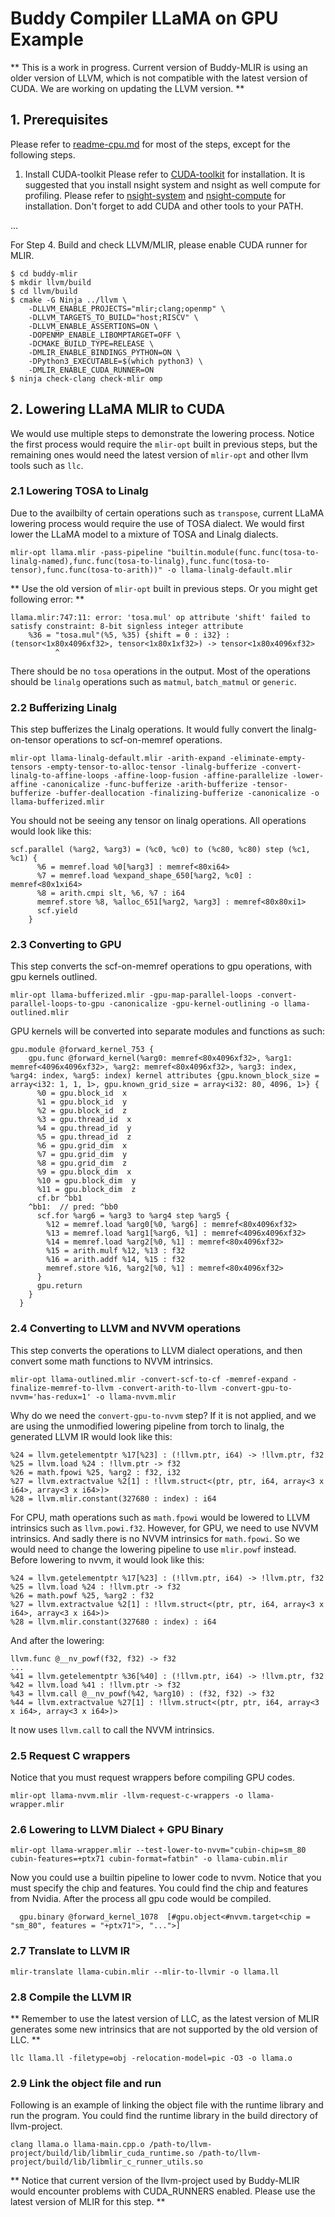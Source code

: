 # Buddy Compiler LLaMA on GPU Example

** This is a work in progress. Current version of Buddy-MLIR is using an older version of LLVM, which is not compatible with the latest version of CUDA. We are working on updating the LLVM version. **

## 1. Prerequisites
Please refer to [readme-cpu.md](readme-cpu.md) for most of the steps, except for the following steps.

1. Install CUDA-toolkit
Please refer to [CUDA-toolkit](https://developer.nvidia.com/cuda-toolkit) for installation.
It is suggested that you install nsight system and nsight as well compute for profiling. Please refer to [nsight-system](https://developer.nvidia.com/nsight-systems) and [nsight-compute](https://developer.nvidia.com/nsight-compute) for installation.
Don't forget to add CUDA and other tools to your PATH.

...

For Step 4. Build and check LLVM/MLIR, please enable CUDA runner for MLIR.

```
$ cd buddy-mlir
$ mkdir llvm/build
$ cd llvm/build
$ cmake -G Ninja ../llvm \
    -DLLVM_ENABLE_PROJECTS="mlir;clang;openmp" \
    -DLLVM_TARGETS_TO_BUILD="host;RISCV" \
    -DLLVM_ENABLE_ASSERTIONS=ON \
    -DOPENMP_ENABLE_LIBOMPTARGET=OFF \
    -DCMAKE_BUILD_TYPE=RELEASE \
    -DMLIR_ENABLE_BINDINGS_PYTHON=ON \
    -DPython3_EXECUTABLE=$(which python3) \
    -DMLIR_ENABLE_CUDA_RUNNER=ON
$ ninja check-clang check-mlir omp
```

## 2. Lowering LLaMA MLIR to CUDA
We would use multiple steps to demonstrate the lowering process. Notice the first process would require the `mlir-opt` built in previous steps, but the remaining ones would need the latest version of `mlir-opt` and other llvm tools such as `llc`.

### 2.1 Lowering TOSA to Linalg
Due to the availbilty of certain operations such as `transpose`, current LLaMA lowering process would require the use of TOSA dialect. We would first lower the LLaMA model to a mixture of TOSA and Linalg dialects.
```
mlir-opt llama.mlir -pass-pipeline "builtin.module(func.func(tosa-to-linalg-named),func.func(tosa-to-linalg),func.func(tosa-to-tensor),func.func(tosa-to-arith))" -o llama-linalg-default.mlir
```
** Use the old version of `mlir-opt` built in previous steps. Or you might get following error: **
```
llama.mlir:747:11: error: 'tosa.mul' op attribute 'shift' failed to satisfy constraint: 8-bit signless integer attribute
    %36 = "tosa.mul"(%5, %35) {shift = 0 : i32} : (tensor<1x80x4096xf32>, tensor<1x80x1xf32>) -> tensor<1x80x4096xf32>
          ^
```
There should be no `tosa` operations in the output. Most of the operations should be `linalg` operations such as `matmul`, `batch_matmul` or `generic`.

### 2.2 Bufferizing Linalg
This step bufferizes the Linalg operations. It would fully convert the linalg-on-tensor operations to scf-on-memref operations.

```
mlir-opt llama-linalg-default.mlir -arith-expand -eliminate-empty-tensors -empty-tensor-to-alloc-tensor -linalg-bufferize -convert-linalg-to-affine-loops -affine-loop-fusion -affine-parallelize -lower-affine -canonicalize -func-bufferize -arith-bufferize -tensor-bufferize -buffer-deallocation -finalizing-bufferize -canonicalize -o llama-bufferized.mlir
```
You should not be seeing any tensor on linalg operations. All operations would look like this:

```
scf.parallel (%arg2, %arg3) = (%c0, %c0) to (%c80, %c80) step (%c1, %c1) {
      %6 = memref.load %0[%arg3] : memref<80xi64>
      %7 = memref.load %expand_shape_650[%arg2, %c0] : memref<80x1xi64>
      %8 = arith.cmpi slt, %6, %7 : i64
      memref.store %8, %alloc_651[%arg2, %arg3] : memref<80x80xi1>
      scf.yield
    }
```

### 2.3 Converting to GPU
This step converts the scf-on-memref operations to gpu operations, with gpu kernels outlined.

```
mlir-opt llama-bufferized.mlir -gpu-map-parallel-loops -convert-parallel-loops-to-gpu -canonicalize -gpu-kernel-outlining -o llama-outlined.mlir
```

GPU kernels will be converted into separate modules and functions as such:
```
gpu.module @forward_kernel_753 {
    gpu.func @forward_kernel(%arg0: memref<80x4096xf32>, %arg1: memref<4096x4096xf32>, %arg2: memref<80x4096xf32>, %arg3: index, %arg4: index, %arg5: index) kernel attributes {gpu.known_block_size = array<i32: 1, 1, 1>, gpu.known_grid_size = array<i32: 80, 4096, 1>} {
      %0 = gpu.block_id  x
      %1 = gpu.block_id  y
      %2 = gpu.block_id  z
      %3 = gpu.thread_id  x
      %4 = gpu.thread_id  y
      %5 = gpu.thread_id  z
      %6 = gpu.grid_dim  x
      %7 = gpu.grid_dim  y
      %8 = gpu.grid_dim  z
      %9 = gpu.block_dim  x
      %10 = gpu.block_dim  y
      %11 = gpu.block_dim  z
      cf.br ^bb1
    ^bb1:  // pred: ^bb0
      scf.for %arg6 = %arg3 to %arg4 step %arg5 {
        %12 = memref.load %arg0[%0, %arg6] : memref<80x4096xf32>
        %13 = memref.load %arg1[%arg6, %1] : memref<4096x4096xf32>
        %14 = memref.load %arg2[%0, %1] : memref<80x4096xf32>
        %15 = arith.mulf %12, %13 : f32
        %16 = arith.addf %14, %15 : f32
        memref.store %16, %arg2[%0, %1] : memref<80x4096xf32>
      }
      gpu.return
    }
  }
```

### 2.4 Converting to LLVM and NVVM operations
This step converts the operations to LLVM dialect operations, and then convert some math functions to NVVM intrinsics.

```
mlir-opt llama-outlined.mlir -convert-scf-to-cf -memref-expand -finalize-memref-to-llvm -convert-arith-to-llvm -convert-gpu-to-nvvm='has-redux=1' -o llama-nvvm.mlir
```

Why do we need the `convert-gpu-to-nvvm` step? If it is not applied, and we are using the unmodified lowering pipeline from torch to linalg, the generated LLVM IR would look like this:
```
%24 = llvm.getelementptr %17[%23] : (!llvm.ptr, i64) -> !llvm.ptr, f32
%25 = llvm.load %24 : !llvm.ptr -> f32
%26 = math.fpowi %25, %arg2 : f32, i32
%27 = llvm.extractvalue %2[1] : !llvm.struct<(ptr, ptr, i64, array<3 x i64>, array<3 x i64>)> 
%28 = llvm.mlir.constant(327680 : index) : i64
```
For CPU, math operations such as `math.fpowi` would be lowered to LLVM intrinsics such as `llvm.powi.f32`. However, for GPU, we need to use NVVM intrinsics. And sadly there is no NVVM intrinsics for `math.fpowi`. So we would need to change the lowering pipeline to use `mlir.powf` instead. Before lowering to nvvm, it would look like this:
```
%24 = llvm.getelementptr %17[%23] : (!llvm.ptr, i64) -> !llvm.ptr, f32
%25 = llvm.load %24 : !llvm.ptr -> f32
%26 = math.powf %25, %arg2 : f32
%27 = llvm.extractvalue %2[1] : !llvm.struct<(ptr, ptr, i64, array<3 x i64>, array<3 x i64>)> 
%28 = llvm.mlir.constant(327680 : index) : i64
```

And after the lowering:
```
llvm.func @__nv_powf(f32, f32) -> f32
...
%41 = llvm.getelementptr %36[%40] : (!llvm.ptr, i64) -> !llvm.ptr, f32
%42 = llvm.load %41 : !llvm.ptr -> f32
%43 = llvm.call @__nv_powf(%42, %arg10) : (f32, f32) -> f32
%44 = llvm.extractvalue %27[1] : !llvm.struct<(ptr, ptr, i64, array<3 x i64>, array<3 x i64>)> 
```

It now uses `llvm.call` to call the NVVM intrinsics.

### 2.5 Request C wrappers
Notice that you must request wrappers before compiling GPU codes.
```
mlir-opt llama-nvvm.mlir -llvm-request-c-wrappers -o llama-wrapper.mlir
```

### 2.6 Lowering to LLVM Dialect + GPU Binary
```
mlir-opt llama-wrapper.mlir --test-lower-to-nvvm="cubin-chip=sm_80 cubin-features=+ptx71 cubin-format=fatbin" -o llama-cubin.mlir
```
Now you could use a builtin pipeline to lower code to nvvm. Notice that you must specify the chip and features. You could find the chip and features from Nvidia.
After the process all gpu code would be compiled.
```
  gpu.binary @forward_kernel_1078  [#gpu.object<#nvvm.target<chip = "sm_80", features = "+ptx71">, "...">]
```

### 2.7 Translate to LLVM IR
```
mlir-translate llama-cubin.mlir --mlir-to-llvmir -o llama.ll
```

### 2.8 Compile the LLVM IR
** Remember to use the latest version of LLC, as the latest version of MLIR generates some new intrinsics that are not supported by the old version of LLC. **
```
llc llama.ll -filetype=obj -relocation-model=pic -O3 -o llama.o
```

### 2.9 Link the object file and run
Following is an example of linking the object file with the runtime library and run the program. You could find the runtime library in the build directory of llvm-project.
```
clang llama.o llama-main.cpp.o /path-to/llvm-project/build/lib/libmlir_cuda_runtime.so /path-to/llvm-project/build/lib/libmlir_c_runner_utils.so
```
** Notice that current version of the llvm-project used by Buddy-MLIR would encounter problems with CUDA_RUNNERS enabled. Please use the latest version of MLIR for this step. **